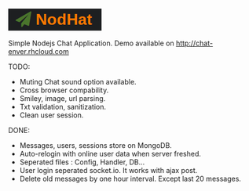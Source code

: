 ![NodeHat](/assets/img/logo.png)

Simple Nodejs Chat Application. 
Demo available on http://chat-enver.rhcloud.com

TODO:
- Muting Chat sound option available.
- Cross browser compability.
- Smiley, image, url parsing.
- Txt validation, sanitization.
- Clean user session.

DONE: 
- Messages, users, sessions store on MongoDB.
- Auto-relogin with online user data when server freshed.
- Seperated files : Config, Handler, DB...
- User login seperated socket.io. It works with ajax post.
- Delete old messages by one hour interval. Except last 20 messages.
